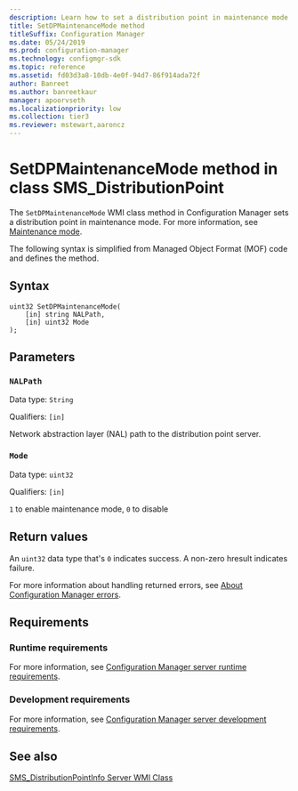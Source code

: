 ```yaml
---
description: Learn how to set a distribution point in maintenance mode using SetDPMaintenanceMode class method in Configuration Manager.
title: SetDPMaintenanceMode method
titleSuffix: Configuration Manager
ms.date: 05/24/2019
ms.prod: configuration-manager
ms.technology: configmgr-sdk
ms.topic: reference
ms.assetid: fd03d3a8-10db-4e0f-94d7-86f914ada72f
author: Banreet
ms.author: banreetkaur
manager: apoorvseth
ms.localizationpriority: low
ms.collection: tier3
ms.reviewer: mstewart,aaroncz 
---
```


# SetDPMaintenanceMode method in class SMS_DistributionPoint

<!--3555754-->

The `SetDPMaintenanceMode` WMI class method in Configuration Manager sets a distribution point in maintenance mode. For more information, see [Maintenance mode](../../../../../core/servers/deploy/configure/install-and-configure-distribution-points.md#bkmk_maint).

The following syntax is simplified from Managed Object Format (MOF) code and defines the method.  

## Syntax  

```MOF
uint32 SetDPMaintenanceMode(
    [in] string NALPath,
    [in] uint32 Mode
);
```  

## Parameters

### `NALPath`

Data type: `String`

Qualifiers: `[in]`

 Network abstraction layer (NAL) path to the distribution point server.  

### `Mode`

Data type: `uint32`

Qualifiers: `[in]`

`1` to enable maintenance mode, `0` to disable  


## Return values

An `uint32` data type that's `0` indicates success. A non-zero hresult indicates failure.  

For more information about handling returned errors, see [About Configuration Manager errors](../../../../core/understand/about-configuration-manager-errors.md).  


## Requirements  

### Runtime requirements

For more information, see [Configuration Manager server runtime requirements](../../../../core/reqs/server-runtime-requirements.md).  

### Development requirements

For more information, see [Configuration Manager server development requirements](../../../../core/reqs/server-development-requirements.md).  


## See also

[SMS_DistributionPointInfo Server WMI Class](sms_distributionpointinfo-server-wmi-class.md)
